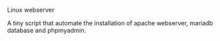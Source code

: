  Linux webserver

A tiny script that automate the installation of apache webserver, mariadb database and phpmyadmin.
